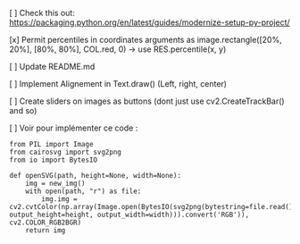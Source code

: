 [ ] Check this out: https://packaging.python.org/en/latest/guides/modernize-setup-py-project/

[x] Permit percentiles in coordinates arguments as image.rectangle([20%, 20%], [80%, 80%], COL.red, 0) -> use RES.percentile(x, y)

[ ] Update README.md

[ ] Implement Alignement in Text.draw() (Left, right, center)

[ ] Create sliders on images as buttons (dont just use cv2.CreateTrackBar() and so)

[ ] Voir pour implémenter ce code :
```
from PIL import Image
from cairosvg import svg2png
from io import BytesIO

def openSVG(path, height=None, width=None):
    img = new_img()
    with open(path, "r") as file:
        img.img = cv2.cvtColor(np.array(Image.open(BytesIO(svg2png(bytestring=file.read(), output_height=height, output_width=width))).convert('RGB')), cv2.COLOR_RGB2BGR)
    return img
```